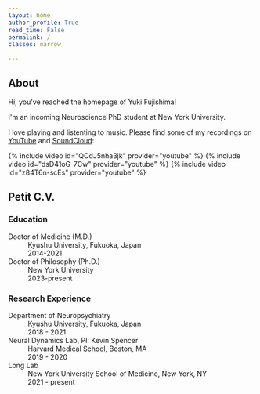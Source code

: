 ```yaml
---
layout: home
author_profile: True
read_time: False
permalink: /
classes: narrow

---
```

<a name="about"></a>
## About

Hi, you've reached the homepage of Yuki Fujishima!

I'm an incoming Neuroscience PhD student at New York University.

I love playing and listenting to music. Please find some of my recordings on [YouTube][Music] and [SoundCloud][SoundCloud]:

[Music]: https://www.youtube.com/channel/UCkD0peZnb8RtuGNHhCf_jkg
[SoundCloud]: https://soundcloud.com/yuki-fuji

{% include video id="QCdJ5nha3jk" provider="youtube" %}
{% include video id="dsD41oG-7Cw" provider="youtube" %}
{% include video id="z84T6n-scEs" provider="youtube" %}

## Petit C.V.

### Education

<dl>
  <dt>Doctor of Medicine (M.D.)</dt>
    <dd>Kyushu University, Fukuoka, Japan</dd>
    <dd>2014-2021</dd>
  <dt>Doctor of Philosophy (Ph.D.)</dt>
    <dd>New York University</dd>
    <dd>2023-present</dd>
</dl>

### Research Experience
<dl>
  <dt>Department of Neuropsychiatry</dt>
    <dd>Kyushu University, Fukuoka, Japan</dd>
    <dd>2018 - 2021</dd>
  <dt>Neural Dynamics Lab, PI: Kevin Spencer</dt>
    <dd>Harvard Medical School, Boston, MA</dd>
    <dd>2019 - 2020</dd>
  <dt>Long Lab</dt>
    <dd>New York University School of Medicine, New York, NY</dd>
    <dd>2021 - present</dd>
</dl>
